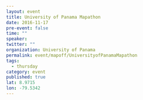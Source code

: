 ```yaml
---
layout: event
title: University of Panama Mapathon
date: 2016-11-17
pre-event: false
time: ""
speaker: 
twitter: ""
organization: University of Panama
permalink: event/mapoff/UniversityofPanamaMapathon
tags: 
  - thursday
category: event
published: true
lat: 8.9715
lon: -79.5342
---
```

